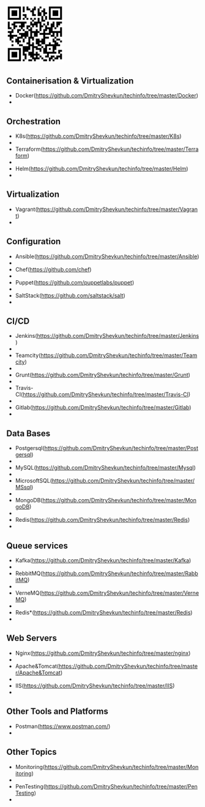 <a href=https://github.com/DmitryShevkun/techinfo target="_blank"><img src="https://github.com/DmitryShevkun/techinfo/blob/master/qr.jpg" width="150" height="150" border="0" title="QR код"></a>
-
Containerisation & Virtualization
 -
 - Docker(https://github.com/DmitryShevkun/techinfo/tree/master/Docker)
 -
Оrchestration
 -
 - K8s(https://github.com/DmitryShevkun/techinfo/tree/master/K8s)
 -
 - Terraform(https://github.com/DmitryShevkun/techinfo/tree/master/Terraform)
 -
 - Helm(https://github.com/DmitryShevkun/techinfo/tree/master/Helm)
 -
Virtualization
 -
 - Vagrant(https://github.com/DmitryShevkun/techinfo/tree/master/Vagrant)
 -
Configuration
 -
 - Ansible(https://github.com/DmitryShevkun/techinfo/tree/master/Ansible)
 -
 - Chef(https://github.com/chef)
 -
 - Puppet(https://github.com/puppetlabs/puppet)
 -
 - SaltStack(https://github.com/saltstack/salt)
 -
CI/CD
 -
 - Jenkins(https://github.com/DmitryShevkun/techinfo/tree/master/Jenkins)
 -
 - Teamcity(https://github.com/DmitryShevkun/techinfo/tree/master/Teamcity)
 -
 - Grunt(https://github.com/DmitryShevkun/techinfo/tree/master/Grunt)
 -
 - Travis-CI(https://github.com/DmitryShevkun/techinfo/tree/master/Travis-CI)
 -
 - Gitlab(https://github.com/DmitryShevkun/techinfo/tree/master/Gitlab)
 -
Data Bases
 -
 - Postgersql(https://github.com/DmitryShevkun/techinfo/tree/master/Postgersql)
 - 
 - MySQL(https://github.com/DmitryShevkun/techinfo/tree/master/Mysql)
 -
 - MicrosoftSQL(https://github.com/DmitryShevkun/techinfo/tree/master/MSsql)
 -
 - MongoDB(https://github.com/DmitryShevkun/techinfo/tree/master/MongoDB)
 -
 - Redis(https://github.com/DmitryShevkun/techinfo/tree/master/Redis)
 -
Queue services
 -
 - Kafka(https://github.com/DmitryShevkun/techinfo/tree/master/Kafka)
 - 
 - RebbitMQ(https://github.com/DmitryShevkun/techinfo/tree/master/RabbitMQ)
 - 
 - VerneMQ(https://github.com/DmitryShevkun/techinfo/tree/master/VerneMQ)
 - 
 - Redis*(https://github.com/DmitryShevkun/techinfo/tree/master/Redis)
 -
Web Servers
 -
 - Nginx(https://github.com/DmitryShevkun/techinfo/tree/master/nginx)
 - 
 - Apache&Tomcat(https://github.com/DmitryShevkun/techinfo/tree/master/Apache&Tomcat)
 -
 - IIS(https://github.com/DmitryShevkun/techinfo/tree/master/IIS)
 -
Other Tools and Platforms
 -
 - Postman(https://www.postman.com/)
 -
Other Topics
 -
 - Monitoring(https://github.com/DmitryShevkun/techinfo/tree/master/Monitoring)
 -
 - PenTesting(https://github.com/DmitryShevkun/techinfo/tree/master/PenTesting)
 -
